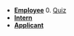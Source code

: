 - [__Employee__](employee/)
  0. [Quiz](employee/quiz.md)
- [__Intern__](internship/)
- [__Applicant__](applicant/)